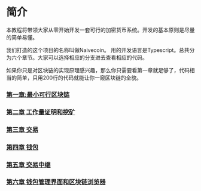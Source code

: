 # 简介

本教程将带领大家从零开始开发一套可行的加密货币系统。开发的基本原则是尽量的简单易懂。

我们打造的这个项目的名称叫做Naivecoin。 用的开发语言是Typescript。总共分为六个章节。大家可以选择相应的分支进去查看相应的代码。

如果你只是对区块链的实现原理感兴趣，那么你只需要看第一章就足够了，代码相当的简单，只用200行的代码就能让你一窥区块链的全貌。

### [第一章:最小可行区块链](https://github.com/zhubaitian/naivecoin/blob/chapter1/README.md)

### [第二章 工作量证明和挖矿](https://github.com/zhubaitian/naivecoin/blob/chapter2/README.md)

### [第三章 交易](https://github.com/zhubaitian/naivecoin/blob/chapter3/README.md)

### [第四章 钱包](https://github.com/zhubaitian/naivecoin/blob/chapter4/README.md)

### [第五章 交易中继](https://github.com/zhubaitian/naivecoin/blob/chapter5/README.md)

### [第六章 钱包管理界面和区块链浏览器](https://github.com/zhubaitian/naivecoin/blob/chapter6/README.md)

